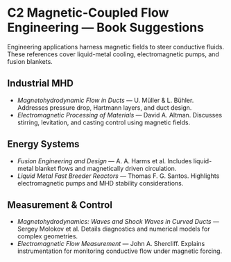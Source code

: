 # C2 Magnetic-Coupled Flow Engineering — Book Suggestions

Engineering applications harness magnetic fields to steer conductive fluids. These references cover liquid-metal cooling, electromagnetic pumps, and fusion blankets.

## Industrial MHD
- *Magnetohydrodynamic Flow in Ducts* — U. Müller & L. Bühler. Addresses pressure drop, Hartmann layers, and duct design.
- *Electromagnetic Processing of Materials* — David A. Altman. Discusses stirring, levitation, and casting control using magnetic fields.

## Energy Systems
- *Fusion Engineering and Design* — A. A. Harms et al. Includes liquid-metal blanket flows and magnetically driven circulation.
- *Liquid Metal Fast Breeder Reactors* — Thomas F. G. Santos. Highlights electromagnetic pumps and MHD stability considerations.

## Measurement & Control
- *Magnetohydrodynamics: Waves and Shock Waves in Curved Ducts* — Sergey Molokov et al. Details diagnostics and numerical models for complex geometries.
- *Electromagnetic Flow Measurement* — John A. Shercliff. Explains instrumentation for monitoring conductive flow under magnetic forcing.

